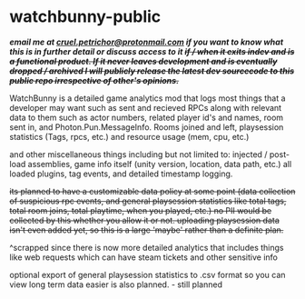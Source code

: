 # watchbunny-public
**_email me at cruel.petrichor@protonmail.com if you want to know what this is in further detail or discuss access to it ~~if / when it exits indev and is a functional product. If it never leaves development and is eventually dropped / archived I will publicly release the latest dev sourcecode to this public repo irrespective of other's opinions.~~_**

WatchBunny is a detailed game analytics mod that logs most things that a developer may want such as sent and recieved RPCs along with relevant data to them such as actor numbers, related player id's and names, room sent in, and Photon.Pun.MessageInfo. Rooms joined and left, playsession statistics (Tags, rpcs, etc.) and resource usage (mem, cpu, etc.)

and other miscellaneous things including but not limited to: injected / post-load assemblies, game info itself (unity version, location, data path, etc.) all loaded plugins, tag events, and detailed timestamp logging.

~~its planned to have a customizable data policy at some point (data collection of suspicious rpc events, and general playsession statistics like total tags, total room joins, total playtime, when you played, etc.) no PII would be collected by this whether you allow it or not. uploading playsession data isn't even added yet, so this is a large 'maybe' rather than a definite plan.~~

^scrapped since there is now more detailed analytics that includes things like web requests which can have steam tickets and other sensitive info

optional export of general playsession statistics to .csv format so you can view long term data easier is also planned. - still planned
